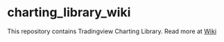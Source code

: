 # charting_library_wiki
This repository contains Tradingview Charting Library. Read more at [Wiki](https://github.com/trunknx/charting_library_wiki/wiki)


